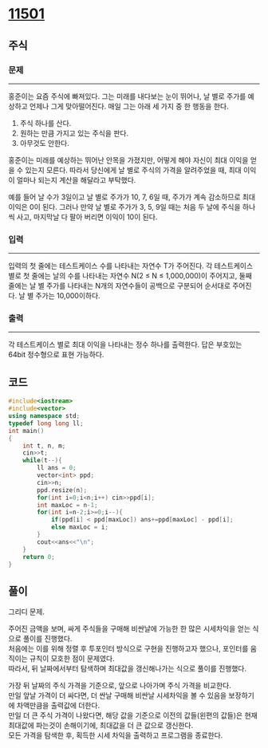 # [11501](https://www.acmicpc.net/problem/11501)

## 주식

### 문제

---

홍준이는 요즘 주식에 빠져있다. 그는 미래를 내다보는 눈이 뛰어나, 날 별로 주가를 예상하고 언제나 그게 맞아떨어진다. 매일 그는 아래 세 가지 중 한 행동을 한다.

1. 주식 하나를 산다.
2. 원하는 만큼 가지고 있는 주식을 판다.
3. 아무것도 안한다.

홍준이는 미래를 예상하는 뛰어난 안목을 가졌지만, 어떻게 해야 자신이 최대 이익을 얻을 수 있는지 모른다. 따라서 당신에게 날 별로 주식의 가격을 알려주었을 때, 최대 이익이 얼마나 되는지 계산을 해달라고 부탁했다.

예를 들어 날 수가 3일이고 날 별로 주가가 10, 7, 6일 때, 주가가 계속 감소하므로 최대 이익은 0이 된다. 그러나 만약 날 별로 주가가 3, 5, 9일 때는 처음 두 날에 주식을 하나씩 사고, 마지막날 다 팔아 버리면 이익이 10이 된다.

### 입력

---

입력의 첫 줄에는 테스트케이스 수를 나타내는 자연수 T가 주어진다. 각 테스트케이스 별로 첫 줄에는 날의 수를 나타내는 자연수 N(2 ≤ N ≤ 1,000,000)이 주어지고, 둘째 줄에는 날 별 주가를 나타내는 N개의 자연수들이 공백으로 구분되어 순서대로 주어진다. 날 별 주가는 10,000이하다.

### 출력

---

각 테스트케이스 별로 최대 이익을 나타내는 정수 하나를 출력한다. 답은 부호있는 64bit 정수형으로 표현 가능하다.

## 코드

```c++
#include<iostream>
#include<vector>
using namespace std;
typedef long long ll;
int main()
{
    int t, n, m;
    cin>>t;
    while(t--){
        ll ans = 0;
        vector<int> ppd;
        cin>>n;
        ppd.resize(n);
        for(int i=0;i<n;i++) cin>>ppd[i];
        int maxLoc = n-1;
        for(int i=n-2;i>=0;i--){
            if(ppd[i] < ppd[maxLoc]) ans+=ppd[maxLoc] - ppd[i];
            else maxLoc = i;
        }
        cout<<ans<<"\n";
    }    
    return 0;
}
```

## 풀이

그리디 문제.  

주어진 금액을 보며, 싸게 주식들을 구매해 비싼날에 가능한 한 많은 시세차익을 얻는 식으로 풀이를 진행했다.  
처음에는 이를 위해 정렬 후 투포인터 방식으로 구현을 진행하고자 했으나, 포인터를 움직이는 규칙이 모호한 점이 문제였다.  
따라서, 뒤 날짜에서부터 탐색하며 최대값을 갱신해나가는 식으로 풀이를 진행했다.  

가장 뒤 날짜의 주식 가격을 기준으로, 앞으로 나아가며 주식 가격을 비교한다.  
만일 앞날 가격이 더 싸다면, 더 싼날 구매해 비싼날 시세차익을 볼 수 있음을 보장하기에 차액만큼을 출력값에 더한다.  
만일 더 큰 주식 가격이 나왔다면, 해당 값을 기준으로 이전의 값들(왼편의 값들)은 현재 최대값에 파는것이 손해이기에, 최대값을 더 큰 값으로 갱신한다.  
모든 가격을 탐색한 후, 획득한 시세 차익을 출력하고 프로그램을 종료한다.  
